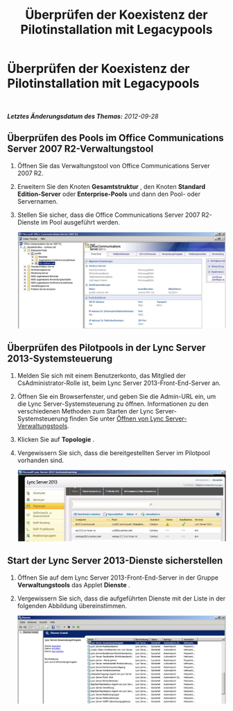 ﻿---
title: Überprüfen der Koexistenz der Pilotinstallation mit Legacypools
TOCTitle: Überprüfen der Koexistenz der Pilotinstallation mit Legacypools
ms:assetid: 597d0fa6-ca04-4521-b1c2-72d7f35ecd08
ms:mtpsurl: https://technet.microsoft.com/de-de/library/JJ204914(v=OCS.15)
ms:contentKeyID: 49294092
ms.date: 05/19/2016
mtps_version: v=OCS.15
ms.translationtype: HT
---

# Überprüfen der Koexistenz der Pilotinstallation mit Legacypools

 

_**Letztes Änderungsdatum des Themas:** 2012-09-28_

## Überprüfen des Pools im Office Communications Server 2007 R2-Verwaltungstool

1.  Öffnen Sie das Verwaltungstool von Office Communications Server 2007 R2.

2.  Erweitern Sie den Knoten **Gesamtstruktur** , den Knoten **Standard Edition-Server** oder **Enterprise-Pools** und dann den Pool- oder Servernamen.

3.  Stellen Sie sicher, dass die Office Communications Server 2007 R2-Dienste im Pool ausgeführt werden.
    
    ![Office Communications Server 2007 R2-Verwaltungskonsole](images/JJ721906.76897b6d-f433-47d2-930d-0816fc30a3c2(OCS.15).jpg "Office Communications Server 2007 R2-Verwaltungskonsole")  

## Überprüfen des Pilotpools in der Lync Server 2013-Systemsteuerung

1.  Melden Sie sich mit einem Benutzerkonto, das Mitglied der CsAdministrator-Rolle ist, beim Lync Server 2013-Front-End-Server an.

2.  Öffnen Sie ein Browserfenster, und geben Sie die Admin-URL ein, um die Lync Server-Systemsteuerung zu öffnen. Informationen zu den verschiedenen Methoden zum Starten der Lync Server-Systemsteuerung finden Sie unter [Öffnen von Lync Server-Verwaltungstools](lync-server-2013-open-lync-server-administrative-tools.md).

3.  Klicken Sie auf **Topologie** .

4.  Vergewissern Sie sich, dass die bereitgestellten Server im Pilotpool vorhanden sind.
    
    ![Lync Server-Systemsteuerung – Topologie (Seite)](images/JJ204914.a3d1ba5f-c1a7-45e8-b9a5-7cb07b01af8c(OCS.15).jpg "Lync Server-Systemsteuerung – Topologie (Seite)")  

## Start der Lync Server 2013-Dienste sicherstellen

1.  Öffnen Sie auf dem Lync Server 2013-Front-End-Server in der Gruppe **Verwaltungstools** das Applet **Dienste** .

2.  Vergewissern Sie sich, dass die aufgeführten Dienste mit der Liste in der folgenden Abbildung übereinstimmen.
    
    ![Dienstseite mit gestarteten Lync-Diensten](images/JJ204914.fd35d54a-2ab6-4c09-b5e9-fd5bf10f6f51(OCS.15).jpg "Dienstseite mit gestarteten Lync-Diensten")

